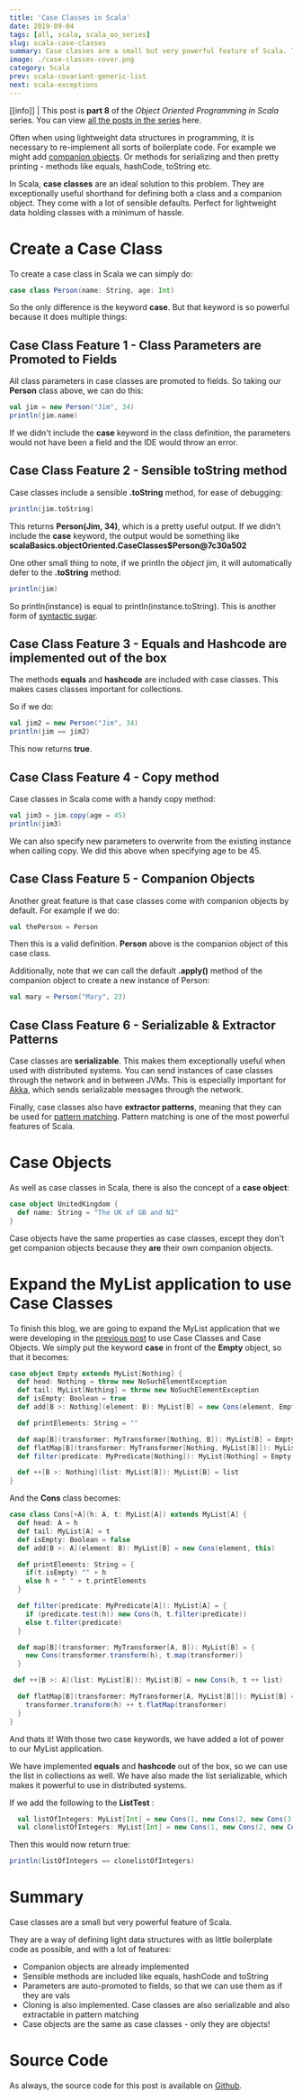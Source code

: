 ```yaml
---
title: 'Case Classes in Scala'
date: 2019-09-04
tags: [all, scala, scala_oo_series]
slug: scala-case-classes
summary: Case classes are a small but very powerful feature of Scala. They are a way of defining light data structures with as little boilerplate code as possible, and with a lot of features.
image: ./case-classes-cover.png
category: Scala
prev: scala-covariant-generic-list
next: scala-exceptions
---
```


[[info]]
| This post is **part 8** of the _Object Oriented Programming in Scala_ series. You can view [all the posts in the series](../blog/scala_oo_series) here.

Often when using lightweight data structures in programming, it is necessary to re-implement all sorts of boilerplate code.
For example we might add [companion objects](https://docs.scala-lang.org/tour/singleton-objects.html). Or methods for serializing and then pretty printing - methods like equals, hashCode, toString etc.

In Scala, **case classes** are an ideal solution to this problem. They are exceptionally useful shorthand for defining both a class and a companion object.
They come with a lot of sensible defaults. Perfect for lightweight data holding classes with a minimum of hassle.

# Create a Case Class

To create a case class in Scala we can simply do:

```scala
case class Person(name: String, age: Int)
```

So the only difference is the keyword **case**. But that keyword is so powerful because it does multiple things:

## Case Class Feature 1 - Class Parameters are Promoted to Fields

All class parameters in case classes are promoted to fields. So taking our **Person** class above, we can do this:

```scala
val jim = new Person("Jim", 34)
println(jim.name)
```

If we didn't include the **case** keyword in the class definition, the parameters would not have been a field and the IDE would throw an error.

## Case Class Feature 2 - Sensible toString method

Case classes include a sensible **.toString** method, for ease of debugging:

```scala
println(jim.toString)
```

This returns **Person(Jim, 34)**, which is a pretty useful output.
If we didn't include the **case** keyword, the output would be something like **scalaBasics.objectOriented.CaseClasses\$Person@7c30a502**

One other small thing to note, if we println the _object_ jim, it will automatically defer to the **.toString** method:

```scala
println(jim)
```

So println(instance) is equal to println(instance.toString). This is another form of [syntactic sugar](https://en.wikipedia.org/wiki/Syntactic_sugar).

## Case Class Feature 3 - Equals and Hashcode are implemented out of the box

The methods **equals** and **hashcode** are included with case classes. This makes cases classes important for collections.

So if we do:

```scala
val jim2 = new Person("Jim", 34)
println(jim == jim2)
```

This now returns **true**.

## Case Class Feature 4 - Copy method

Case classes in Scala come with a handy copy method:

```scala
val jim3 = jim.copy(age = 45)
println(jim3)
```

We can also specify new parameters to overwrite from the existing instance when calling copy. We did this above when specifying age to be 45.

## Case Class Feature 5 - Companion Objects

Another great feature is that case classes come with companion objects by default. For example if we do:

```scala
val thePerson = Person
```

Then this is a valid definition. **Person** above is the companion object of this case class.

Additionally, note that we can call the default **.apply()** method of the companion object to create a new instance of Person:

```scala
val mary = Person("Mary", 23)
```

## Case Class Feature 6 - Serializable & Extractor Patterns

Case classes are **serializable**. This makes them exceptionally useful when used with distributed systems. You can send instances of case classes through the network and in between JVMs. This is especially important for [Akka](https://akka.io/), which sends serializable messages through the network.

Finally, case classes also have **extractor patterns**, meaning that they can be used for [pattern matching](https://docs.scala-lang.org/tour/pattern-matching.html). Pattern matching is one of the most powerful features of Scala.

# Case Objects

As well as case classes in Scala, there is also the concept of a **case object**:

```scala
case object UnitedKingdom {
  def name: String = "The UK of GB and NI"
}
```

Case objects have the same properties as case classes, except they don't get companion objects because they **are** their own companion objects.

# Expand the MyList application to use Case Classes

To finish this blog, we are going to expand the MyList application that we were developing in the [previous post](./scala-covariant-generic-list) to use Case Classes and Case Objects. We simply put the keyword **case** in front of the **Empty** object, so that it becomes:

```scala
case object Empty extends MyList[Nothing] {
  def head: Nothing = throw new NoSuchElementException
  def tail: MyList[Nothing] = throw new NoSuchElementException
  def isEmpty: Boolean = true
  def add[B >: Nothing](element: B): MyList[B] = new Cons(element, Empty)

  def printElements: String = ""

  def map[B](transformer: MyTransformer[Nothing, B]): MyList[B] = Empty
  def flatMap[B](transformer: MyTransformer[Nothing, MyList[B]]): MyList[B] = Empty
  def filter(predicate: MyPredicate[Nothing]): MyList[Nothing] = Empty

  def ++[B >: Nothing](list: MyList[B]): MyList[B] = list
}
```

And the **Cons** class becomes:

```scala
case class Cons[+A](h: A, t: MyList[A]) extends MyList[A] {
  def head: A = h
  def tail: MyList[A] = t
  def isEmpty: Boolean = false
  def add[B >: A](element: B): MyList[B] = new Cons(element, this)

  def printElements: String = {
    if(t.isEmpty) "" + h
    else h + " " + t.printElements
  }

  def filter(predicate: MyPredicate[A]): MyList[A] = {
    if (predicate.test(h)) new Cons(h, t.filter(predicate))
    else t.filter(predicate)
  }

  def map[B](transformer: MyTransformer[A, B]): MyList[B] = {
    new Cons(transformer.transform(h), t.map(transformer))
  }

 def ++[B >: A](list: MyList[B]): MyList[B] = new Cons(h, t ++ list)

  def flatMap[B](transformer: MyTransformer[A, MyList[B]]): MyList[B] = {
    transformer.transform(h) ++ t.flatMap(transformer)
  }
}
```

And thats it! With those two case keywords, we have added a lot of power to our MyList application.

We have implemented **equals** and **hashcode** out of the box, so we can use the list in collections as well. We have also made the list serializable, which makes it powerful to use in distributed systems.

If we add the following to the **ListTest** :

```scala
  val listOfIntegers: MyList[Int] = new Cons(1, new Cons(2, new Cons(3, Empty)))
  val clonelistOfIntegers: MyList[Int] = new Cons(1, new Cons(2, new Cons(3, Empty)))
```

Then this would now return true:

```scala
println(listOfIntegers == clonelistOfIntegers)
```

# Summary

Case classes are a small but very powerful feature of Scala.

They are a way of defining light data structures with as little boilerplate code as possible, and with a lot of features:

- Companion objects are already implemented
- Sensible methods are included like equals, hashCode and toString
- Parameters are auto-promoted to fields, so that we can use them as if they are vals
- Cloning is also implemented. Case classes are also serializable and also extractable in pattern matching
- Case objects are the same as case classes - only they are objects!

# Source Code

As always, the source code for this post is available on [Github](https://github.com/james-willett/ScalaBlog/blob/master/src/scalaBasics/objectOriented/CaseClasses.scala).
